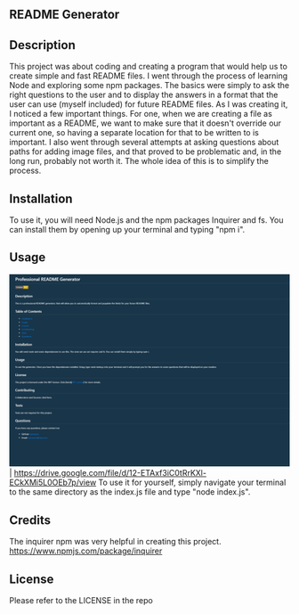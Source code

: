 ## README Generator

## Description
This project was about coding and creating a program that would help us to create simple and fast README files. I went through the process of learning Node and exploring some npm packages. The basics were simply to ask the right questions to the user and to display the answers in a format that the user can use (myself included) for future README files. As I was creating it, I noticed a few important things. For one, when we are creating a file as important as a README, we want to make sure that it doesn't override our current one, so having a separate location for that to be written to is important. I also went through several attempts at asking questions about paths for adding image files, and that proved to be problematic and, in the long run, probably not worth it. The whole idea of this is to simplify the process.

## Installation
To use it, you will need Node.js and the npm packages Inquirer and fs. You can install them by opening up your terminal and typing "npm i".

## Usage
![README generated example screenshot](/assets/readmescreenshot.png)|
https://drive.google.com/file/d/12-ETAxf3iC0tRrKXl-ECkXMi5L0OEb7p/view
To use it for yourself, simply navigate your terminal to the same directory as the index.js file and type "node index.js".


## Credits
The inquirer npm was very helpful in creating this project.
https://www.npmjs.com/package/inquirer  

## License

Please refer to the LICENSE in the repo
